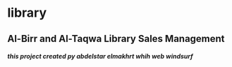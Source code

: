 # library
## Al-Birr and Al-Taqwa Library Sales Management
##### this project created py abdelstar elmakhrt whih web windsurf
